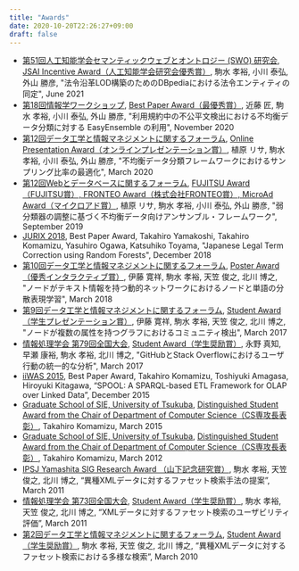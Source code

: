 ```yaml
---
title: "Awards"
date: 2020-10-20T22:26:27+09:00
draft: false
---
```


- [第51回人工知能学会セマンティックウェブとオントロジー (SWO) 研究会](https://www.sigswo.org/papers/51program),
	[JSAI Incentive Award（人工知能学会研究会優秀賞）](https://www.ai-gakkai.or.jp/about/award/jsai_award-sig/), 
	駒水 孝裕, 小川 泰弘, 外山 勝彦,
	"法令沿革LOD構築のためのDBpediaにおける法令エンティティの同定", June 2021
- [第18回情報学ワークショップ](https://sites.google.com/view/winf2020),
	[Best Paper Award（最優秀賞）](https://sites.google.com/view/winf2020/award),
	近藤 匠, 駒水 孝裕, 小川 泰弘, 外山 勝彦,
	"利用規約中の不公平文検出における不均衡データ分類に対する EasyEnsemble の利用", November 2020
- [第12回データ工学と情報マネジメントに関するフォーラム](http://db-event.jpn.org/deim2020/),
	[Online Presentation Award（オンラインプレゼンテーション賞）](http://db-event.jpn.org/deim2020/post/awards.html),
	植原 リサ, 駒水 孝裕, 小川 泰弘, 外山 勝彦,
	"不均衡データ分類フレームワークにおけるサンプリング比率の最適化", March 2020
- [第12回Webとデータベースに関するフォーラム](http://db-event.jpn.org/webdbf2019/),
	[FUJITSU Award（FUJITSU賞）, FRONTEO Award（株式会社FRONTEO賞）, MicroAd Award（マイクロアド賞）](https://db-event.jpn.org/webdbf2019/award.html),
	植原 リサ, 駒水 孝裕, 小川 泰弘, 外山 勝彦,
	"弱分類器の調整に基づく不均衡データ向けアンサンブル・フレームワーク", September 2019
- [JURIX 2018](http://jurix2018.ai.rug.nl/), Best Paper Award,
	Takahiro Yamakoshi, Takahiro Komamizu, Yasuhiro Ogawa, Katsuhiko Toyama,
	"Japanese Legal Term Correction using Random Forests", December 2018
- [第10回データ工学と情報マネジメントに関するフォーラム](http://db-event.jpn.org/deim2018/),
	[Poster Award（優秀インタラクティブ賞）](http://db-event.jpn.org/deim2018/post/award),
	伊藤 寛祥, 駒水 孝裕, 天笠 俊之, 北川 博之,
	"ノードがテキスト情報を持つ動的ネットワークにおけるノードと単語の分散表現学習", March 2018
- [第9回データ工学と情報マネジメントに関するフォーラム](http://db-event.jpn.org/deim2017/),
	[Student Award（学生プレゼンテーション賞）](http://db-event.jpn.org/deim2017/award.html),
	伊藤 寛祥, 駒水 孝裕, 天笠 俊之, 北川 博之,
	"ノードが複数の属性を持つグラフにおけるコミュニティ検出", March 2017
- [情報処理学会 第79回全国大会](http://www.ipsj.or.jp/event/taikai/79/index.html),
	[Student Award（学生奨励賞）](http://www.ipsj.or.jp/award/taikaigakusei.html),
	永野 真知, 早瀬 康裕, 駒水 孝裕, 北川 博之,
	"GitHubとStack Overflowにおけるユーザ行動の統一的な分析", March 2017
- [iiWAS 2015](http://www.iiwas.org/conferences/iiwas2015/home), Best Paper Award,
	Takahiro Komamizu, Toshiyuki Amagasa, Hiroyuki Kitagawa,
	“SPOOL: A SPARQL-based ETL Framework for OLAP over Linked Data”,  December 2015
- [Graduate School of SIE, University of Tsukuba](https://www.sie.tsukuba.ac.jp/), 
	[Distinguished Student Award from the Chair of Department of Computer Science（CS専攻長表彰）](http://www.cs.tsukuba.ac.jp/internal/awards.html#26),
	Takahiro Komamizu, March 2015
- [Graduate School of SIE, University of Tsukuba](https://www.sie.tsukuba.ac.jp/),
	[Distinguished Student Award from the Chair of Department of Computer Science（CS専攻長表彰）](http://www.cs.tsukuba.ac.jp/internal/awards.html#23),
	Takahiro Komamizu, March 2012
- [IPSJ Yamashita SIG Research Award （山下記念研究賞）](http://www.ipsj.or.jp/award/yamashita2010.html),
	駒水 孝裕, 天笠 俊之, 北川 博之,
	“異種XMLデータに対するファセット検索手法の提案”, March 2011
- [情報処理学会 第73回全国大会](http://www.ipsj.or.jp/10jigyo/taikai/73kai/),
	[Student Award（学生奨励賞）](http://www.ipsj.or.jp/award/taikaigakusei.html),
	駒水 孝裕, 天笠 俊之, 北川 博之,
	“XMLデータに対するファセット検索のユーザビリティ評価”, March 2011
- [第2回データ工学と情報マネジメントに関するフォーラム](http://db-event.jpn.org/deim2010/),
	[Student Award（学生奨励賞）](http://db-event.jpn.org/deim2010/award.html),
	駒水 孝裕, 天笠 俊之, 北川 博之,
	“異種XMLデータに対するファセット検索における多様な検索”,  March 2010
